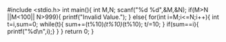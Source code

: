 #include <stdio.h>
int main(){
    int M,N;
    scanf("%d %d",&M,&N);
    if(M>N ||M<100|| N>999){
        printf("Invalid Value.");
    }
    else{
        for(int i=M;i<=N;i++){
            int t=i,sum=0;
            while(t){
            sum+=(t%10)*(t%10)*(t%10);
            t/=10;
            }
            if(sum==i){
                printf("%d\n",i);}
        }
    }
    return 0;
}